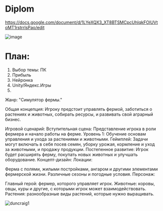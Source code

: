 # Diplom

https://docs.google.com/document/d/1LYeXQX3_XT8BTSMCpcUhIqkFOlUVtoMT1rstrrlsPao/edit

![image](https://github.com/Banstra/diploma/assets/97594123/61fd4a77-eae3-450d-b923-e366281a3e96)

<h1>План:</h1>

1. Выбор темы: ПК
2. Прибыль
3. Нейронка
4. Unity/Яндекс.Игры
5. 
Жанр:
"Симулятор фермы."

Общая концепция:
Игроку предстоит управлять фермой, заботиться о растениях и животных, собирать ресурсы, и развивать свой аграрный бизнес.

Игровой сценарий:
Вступительная сцена: Представление игрока в роли фермера и начало работы на ферме.
Уровень 1: Обучение основам управления и ухода за растениями и животными.
Геймплей: Задачи могут включать в себя посев семян, уборку урожая, кормление и уход за животными, и продажу продукции.
Постепенное развитие: Игрок будет расширять ферму, покупать новых животных и улучшать оборудование.
Концепт-дизайн:
Локации:

Ферма с полями, жилыми постройками, ангаром и другими элементами фермерской жизни.
Различные сезоны и погодные условия.
Персонаж:

Главный герой: фермер, которого управляет игрок.
Животные: коровы, овцы, куры и другие, с которыми игрок может взаимодействовать.
Растения: разнообразные виды растений, которые нужно выращивать.

![duncraig1](https://github.com/GeniusClown/Diplom/assets/97594452/022a3c11-1d6a-4912-bbef-a199216db41a)

